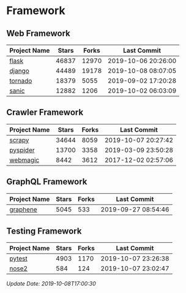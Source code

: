 # Framework

## Web Framework

| Project Name | Stars | Forks | Last Commit |
| ------------ | ----- | ----- | ----------- |
| [flask](https://github.com/pallets/flask) | 46837 | 12970 | 2019-10-06 20:26:00 |
| [django](https://github.com/django/django) | 44489 | 19178 | 2019-10-08 08:07:05 |
| [tornado](https://github.com/tornadoweb/tornado) | 18379 | 5055 | 2019-09-02 17:20:28 |
| [sanic](https://github.com/huge-success/sanic) | 12882 | 1206 | 2019-10-02 06:03:09 |

## Crawler Framework

| Project Name | Stars | Forks | Last Commit |
| ------------ | ----- | ----- | ----------- |
| [scrapy](https://github.com/scrapy/scrapy) | 34644 | 8059 | 2019-10-07 20:27:42 |
| [pyspider](https://github.com/binux/pyspider) | 13700 | 3358 | 2019-03-09 23:50:28 |
| [webmagic](https://github.com/code4craft/webmagic) | 8442 | 3612 | 2017-12-02 02:57:06 |

## GraphQL Framework

| Project Name | Stars | Forks | Last Commit |
| ------------ | ----- | ----- | ----------- |
| [graphene](https://github.com/graphql-python/graphene) | 5045 | 533 | 2019-09-27 08:54:46 |

## Testing Framework

| Project Name | Stars | Forks | Last Commit |
| ------------ | ----- | ----- | ----------- |
| [pytest](https://github.com/pytest-dev/pytest) | 4903 | 1170 | 2019-10-07 23:26:38 |
| [nose2](https://github.com/nose-devs/nose2) | 584 | 124 | 2019-10-07 23:02:47 |

*Update Date: 2019-10-08T17:00:30*